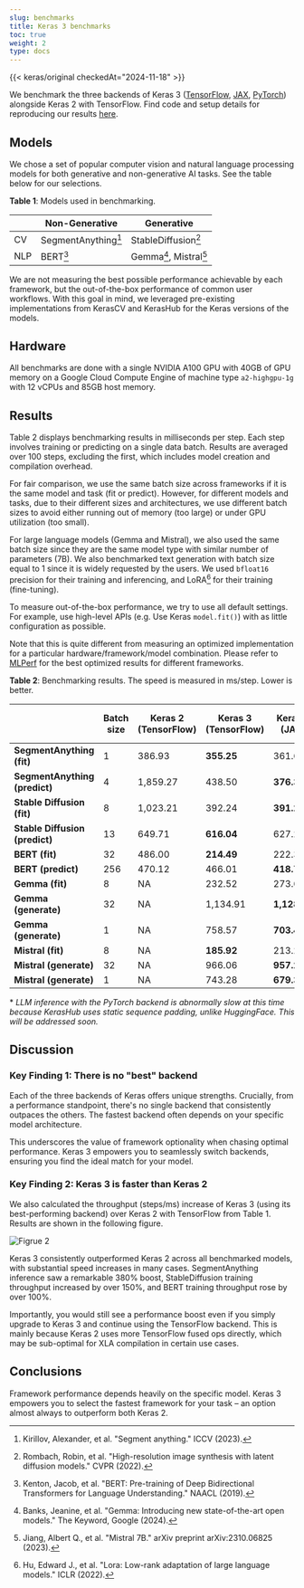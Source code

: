 ```yaml
---
slug: benchmarks
title: Keras 3 benchmarks
toc: true
weight: 2
type: docs
---
```


{{< keras/original checkedAt="2024-11-18" >}}

We benchmark the three backends of Keras 3 ([TensorFlow](https://tensorflow.org/), [JAX](https://jax.readthedocs.io/en/latest/), [PyTorch](https://pytorch.org/)) alongside Keras 2 with TensorFlow. Find code and setup details for reproducing our results [here](https://github.com/haifeng-jin/keras-benchmarks/tree/v0.0.5).

## Models

We chose a set of popular computer vision and natural language processing models for both generative and non-generative AI tasks. See the table below for our selections.

**Table 1**: Models used in benchmarking.

|     | Non-Generative      | Generative             |
| --- | ------------------- | ---------------------- |
| CV  | SegmentAnything[^1] | StableDiffusion[^2]    |
| NLP | BERT[^3]            | Gemma[^4], Mistral[^5] |

We are not measuring the best possible performance achievable by each framework, but the out-of-the-box performance of common user workflows. With this goal in mind, we leveraged pre-existing implementations from KerasCV and KerasHub for the Keras versions of the models.

## Hardware

All benchmarks are done with a single NVIDIA A100 GPU with 40GB of GPU memory on a Google Cloud Compute Engine of machine type `a2-highgpu-1g` with 12 vCPUs and 85GB host memory.

## Results

Table 2 displays benchmarking results in milliseconds per step. Each step involves training or predicting on a single data batch. Results are averaged over 100 steps, excluding the first, which includes model creation and compilation overhead.

For fair comparison, we use the same batch size across frameworks if it is the same model and task (fit or predict). However, for different models and tasks, due to their different sizes and architectures, we use different batch sizes to avoid either running out of memory (too large) or under GPU utilization (too small).

For large language models (Gemma and Mistral), we also used the same batch size since they are the same model type with similar number of parameters (7B). We also benchmarked text generation with batch size equal to 1 since it is widely requested by the users. We used `bfloat16` precision for their training and inferencing, and LoRA[^6] for their training (fine-tuning).

To measure out-of-the-box performance, we try to use all default settings. For example, use high-level APIs (e.g. Use Keras `model.fit()`) with as little configuration as possible.

Note that this is quite different from measuring an optimized implementation for a particular hardware/framework/model combination. Please refer to [MLPerf](https://mlcommons.org/benchmarks/) for the best optimized results for different frameworks.

**Table 2**: Benchmarking results. The speed is measured in ms/step. Lower is better.

|                                | Batch size | Keras 2 (TensorFlow) | Keras 3 (TensorFlow) | Keras 3 (JAX) | Keras 3 (PyTorch) (eager) | Keras 3 (best) |
| ------------------------------ | ---------- | -------------------- | -------------------- | ------------- | ------------------------- | -------------- |
| **SegmentAnything (fit)**      | 1          | 386.93               | **355.25**           | 361.69        | 1,388.87                  | **355.25**     |
| **SegmentAnything (predict)**  | 4          | 1,859.27             | 438.50               | **376.34**    | 1,720.96                  | **376.34**     |
| **Stable Diffusion (fit)**     | 8          | 1,023.21             | 392.24               | **391.21**    | 823.44                    | **391.21**     |
| **Stable Diffusion (predict)** | 13         | 649.71               | **616.04**           | 627.27        | 1,337.17                  | **616.04**     |
| **BERT (fit)**                 | 32         | 486.00               | **214.49**           | 222.37        | 808.68                    | **214.49**     |
| **BERT (predict)**             | 256        | 470.12               | 466.01               | **418.72**    | 1,865.98                  | **418.72**     |
| **Gemma (fit)**                | 8          | NA                   | 232.52               | 273.67        | 525.15                    | **232.52**     |
| **Gemma (generate)**           | 32         | NA                   | 1,134.91             | **1,128.21**  | 7,952.67\*                | **1,128.21**   |
| **Gemma (generate)**           | 1          | NA                   | 758.57               | **703.46**    | 7,649.40\*                | **703.46**     |
| **Mistral (fit)**              | 8          | NA                   | **185.92**           | 213.22        | 452.12                    | **185.92**     |
| **Mistral (generate)**         | 32         | NA                   | 966.06               | **957.25**    | 10,932.59\*               | **957.25**     |
| **Mistral (generate)**         | 1          | NA                   | 743.28               | **679.30**    | 11,054.67\*               | **679.30**     |

\* _LLM inference with the PyTorch backend is abnormally slow at this time because KerasHub uses static sequence padding, unlike HuggingFace. This will be addressed soon._

## Discussion

### Key Finding 1: There is no "best" backend

Each of the three backends of Keras offers unique strengths. Crucially, from a performance standpoint, there's no single backend that consistently outpaces the others. The fastest backend often depends on your specific model architecture.

This underscores the value of framework optionality when chasing optimal performance. Keras 3 empowers you to seamlessly switch backends, ensuring you find the ideal match for your model.

### Key Finding 2: Keras 3 is faster than Keras 2

We also calculated the throughput (steps/ms) increase of Keras 3 (using its best-performing backend) over Keras 2 with TensorFlow from Table 1. Results are shown in the following figure.

![Figrue 2](/images/getting_started/benchmarks/jPncf0F.png "Figure 1: Keras 3 speedup over Keras 2 measured in throughput (steps/ms)")

Keras 3 consistently outperformed Keras 2 across all benchmarked models, with substantial speed increases in many cases. SegmentAnything inference saw a remarkable 380% boost, StableDiffusion training throughput increased by over 150%, and BERT training throughput rose by over 100%.

Importantly, you would still see a performance boost even if you simply upgrade to Keras 3 and continue using the TensorFlow backend. This is mainly because Keras 2 uses more TensorFlow fused ops directly, which may be sub-optimal for XLA compilation in certain use cases.

## Conclusions

Framework performance depends heavily on the specific model. Keras 3 empowers you to select the fastest framework for your task – an option almost always to outperform both Keras 2.

[^1]: Kirillov, Alexander, et al. "Segment anything." ICCV (2023).
[^2]: Rombach, Robin, et al. "High-resolution image synthesis with latent diffusion models." CVPR (2022).
[^3]: Kenton, Jacob, et al. "BERT: Pre-training of Deep Bidirectional Transformers for Language Understanding." NAACL (2019).
[^4]: Banks, Jeanine, et al. "Gemma: Introducing new state-of-the-art open models." The Keyword, Google (2024).
[^5]: Jiang, Albert Q., et al. "Mistral 7B." arXiv preprint arXiv:2310.06825 (2023).
[^6]: Hu, Edward J., et al. "Lora: Low-rank adaptation of large language models." ICLR (2022).
